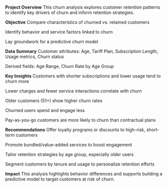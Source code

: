 **Project Overview**
This churn analysis explores customer retention patterns to identify key drivers of churn and inform retention strategies.

**Objective**
Compare characteristics of churned vs. retained customers

Identify behavior and service factors linked to churn

Lay groundwork for a predictive churn model

**Data Summary**
Customer attributes: Age, Tariff Plan, Subscription Length, Usage metrics, Churn status

Derived fields: Age Range, Churn Rate by Age Group

**Key Insights**
Customers with shorter subscriptions and lower usage tend to churn more

Lower charges and fewer service interactions correlate with churn

Older customers (51+) show higher churn rates

Churned users spend and engage less

Pay-as-you-go customers are more likely to churn than contractual plans

**Recommendations**
Offer loyalty programs or discounts to high-risk, short-term customers

Promote bundled/value-added services to boost engagement

Tailor retention strategies by age group, especially older users

Segment customers by tenure and usage to personalize retention efforts

**Impact**
This analysis highlights behavior differences and supports building a predictive model to target customers at risk of churn.
